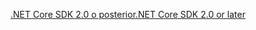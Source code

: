 [<span data-ttu-id="770ce-101">.NET Core SDK 2.0 o posterior</span><span class="sxs-lookup"><span data-stu-id="770ce-101">.NET Core SDK 2.0 or later</span></span>](https://dotnet.microsoft.com/download)
